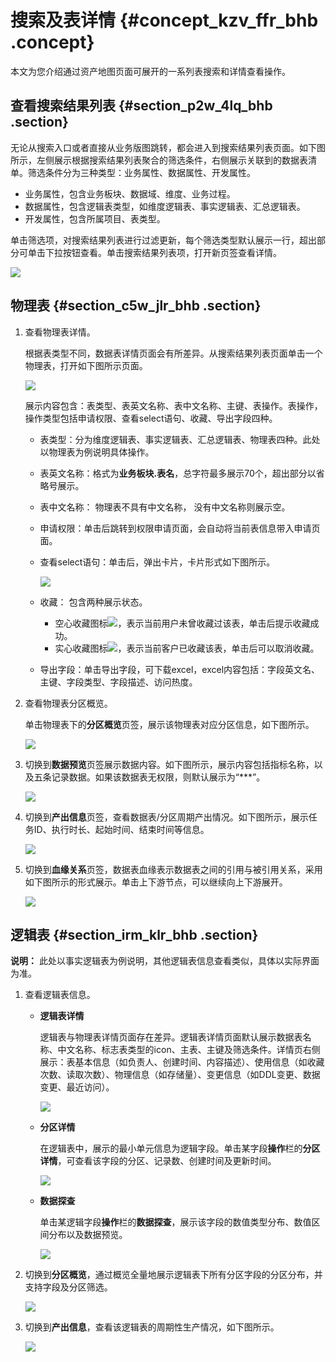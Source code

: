 # 搜索及表详情 {#concept_kzv_ffr_bhb .concept}

本文为您介绍通过资产地图页面可展开的一系列表搜索和详情查看操作。

## 查看搜索结果列表 {#section_p2w_4lq_bhb .section}

无论从搜索入口或者直接从业务版图跳转，都会进入到搜索结果列表页面。如下图所示，左侧展示根据搜索结果列表聚合的筛选条件，右侧展示关联到的数据表清单。筛选条件分为三种类型：业务属性、数据属性、开发属性。

-   业务属性，包含业务板块、数据域、维度、业务过程。
-   数据属性，包含逻辑表类型，如维度逻辑表、事实逻辑表、汇总逻辑表。
-   开发属性，包含所属项目、表类型。

单击筛选项，对搜索结果列表进行过滤更新，每个筛选类型默认展示一行，超出部分可单击下拉按钮查看。单击搜索结果列表项，打开新页签查看详情。

![](http://static-aliyun-doc.oss-cn-hangzhou.aliyuncs.com/assets/img/136675/155599253740703_zh-CN.png)

## 物理表 {#section_c5w_jlr_bhb .section}

1.  查看物理表详情。

    根据表类型不同，数据表详情页面会有所差异。从搜索结果列表页面单击一个物理表，打开如下图所示页面。

    ![](http://static-aliyun-doc.oss-cn-hangzhou.aliyuncs.com/assets/img/136675/155599253740711_zh-CN.png)

    展示内容包含：表类型、表英文名称、表中文名称、主键、表操作。表操作，操作类型包括申请权限、查看select语句、收藏、导出字段四种。

    -   表类型：分为维度逻辑表、事实逻辑表、汇总逻辑表、物理表四种。此处以物理表为例说明具体操作。
    -   表英文名称：格式为**业务板块.表名**，总字符最多展示70个，超出部分以省略号展示。
    -   表中文名称： 物理表不具有中文名称， 没有中文名称则展示空。
    -   申请权限：单击后跳转到权限申请页面，会自动将当前表信息带入申请页面。
    -   查看select语句：单击后，弹出卡片，卡片形式如下图所示。

        ![](http://static-aliyun-doc.oss-cn-hangzhou.aliyuncs.com/assets/img/136675/155599253740712_zh-CN.png)

    -   收藏： 包含两种展示状态。
        -   空心收藏图标![](http://static-aliyun-doc.oss-cn-hangzhou.aliyuncs.com/assets/img/136675/155599253740713_zh-CN.png)，表示当前用户未曾收藏过该表，单击后提示收藏成功。
        -   实心收藏图标![](http://static-aliyun-doc.oss-cn-hangzhou.aliyuncs.com/assets/img/136675/155599253740714_zh-CN.png)，表示当前客户已收藏该表，单击后可以取消收藏。
    -   导出字段：单击导出字段，可下载excel，excel内容包括：字段英文名、主键、字段类型、字段描述、访问热度。
2.  查看物理表分区概览。

    单击物理表下的**分区概览**页签，展示该物理表对应分区信息，如下图所示。

    ![](http://static-aliyun-doc.oss-cn-hangzhou.aliyuncs.com/assets/img/136675/155599253840715_zh-CN.png)

3.  切换到**数据预览**页签展示数据内容。如下图所示，展示内容包括指标名称，以及五条记录数据。如果该数据表无权限，则默认展示为“\*\*\*”。

    ![](http://static-aliyun-doc.oss-cn-hangzhou.aliyuncs.com/assets/img/136675/155599253840716_zh-CN.png)

4.  切换到**产出信息**页签，查看数据表/分区周期产出情况。如下图所示，展示任务ID、执行时长、起始时间、结束时间等信息。

    ![](http://static-aliyun-doc.oss-cn-hangzhou.aliyuncs.com/assets/img/136675/155599253840717_zh-CN.png)

5.  切换到**血缘关系**页签，数据表血缘表示数据表之间的引用与被引用关系，采用如下图所示的形式展示。单击上下游节点，可以继续向上下游展开。

    ![](http://static-aliyun-doc.oss-cn-hangzhou.aliyuncs.com/assets/img/136675/155599253840719_zh-CN.png)


## 逻辑表 {#section_irm_klr_bhb .section}

**说明：** 此处以事实逻辑表为例说明，其他逻辑表信息查看类似，具体以实际界面为准。

1.  查看逻辑表信息。
    -   **逻辑表详情** 

        逻辑表与物理表详情页面存在差异。逻辑表详情页面默认展示数据表名称、中文名称、标志表类型的icon、主表、主键及筛选条件。详情页右侧展示：表基本信息（如负责人、创建时间、内容描述）、使用信息（如收藏次数、读取次数）、物理信息（如存储量）、变更信息（如DDL变更、数据变更、最近访问）。

        ![](http://static-aliyun-doc.oss-cn-hangzhou.aliyuncs.com/assets/img/136764/155599253840726_zh-CN.png)

    -   **分区详情** 

        在逻辑表中，展示的最小单元信息为逻辑字段。单击某字段**操作**栏的**分区详情**，可查看该字段的分区、记录数、创建时间及更新时间。

        ![](http://static-aliyun-doc.oss-cn-hangzhou.aliyuncs.com/assets/img/136764/155599253840728_zh-CN.png)

    -   **数据探查** 

        单击某逻辑字段**操作**栏的**数据探查**，展示该字段的数值类型分布、数值区间分布以及数据预览。

        ![](http://static-aliyun-doc.oss-cn-hangzhou.aliyuncs.com/assets/img/136764/155599253840729_zh-CN.png)

2.  切换到**分区概览**，通过概览全量地展示逻辑表下所有分区字段的分区分布，并支持字段及分区筛选。

    ![](http://static-aliyun-doc.oss-cn-hangzhou.aliyuncs.com/assets/img/136764/155599253840730_zh-CN.png)

3.  切换到**产出信息**，查看该逻辑表的周期性生产情况，如下图所示。

    ![](http://static-aliyun-doc.oss-cn-hangzhou.aliyuncs.com/assets/img/136764/155599253840732_zh-CN.png)


